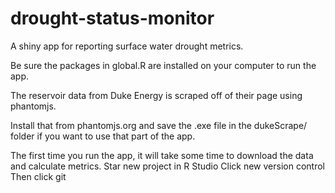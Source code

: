 # drought-status-monitor
A shiny app for reporting surface water drought metrics.

Be sure the packages in global.R are installed on your computer to run the app.

The reservoir data from Duke Energy is scraped off of their page using phantomjs.

Install that from phantomjs.org and save the .exe file in the dukeScrape/ folder if you want to use that part of the app.

The first time you run the app, it will take some time to download the data and calculate metrics.
Star new project in R Studio
Click new version control
Then click git

